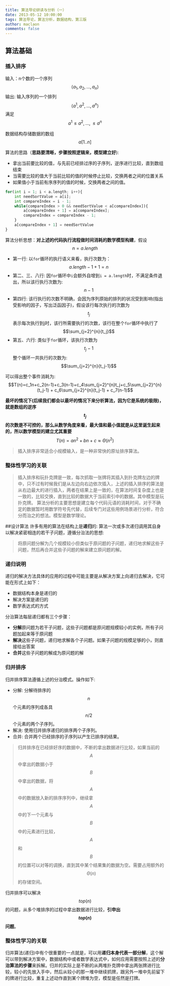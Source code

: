 ```yaml
---
title: 算法导论研读与分析（一）
date: 2013-05-12 10:00:00
tags: 算法导论，算法分析，数据结构，第三版
author: maclaon
comments: false
---
```

## 算法基础
### 插入排序
输入：n个数的一个序列
$$\langle a_1,a_2,...,a_n\rangle$$
输出: 输入序列的一个排列
$$\langle a^1,a^2,...,a^n\rangle$$
满足
$$a^1\leq a^2,...,\leq a^n$$
<!--more-->
数据结构存储数据的数组$$a[1..n]$$

算法的思路（**思路要清晰，步骤按照逻辑来，模型建立好**):
+ 拿出当前要比较的值，与先前已经排过序的子序列，逆序进行比较，直到数组结束
+ 当需要比较的值大于当前比较的值的时候停止比较，交换两者之间的位置关系
+ 如果值小于当前有序序列的值的时候，交换两者之间的值。

```python
for(int i = 1; i < a.length; i++){				
	int needSortValue = a[i];
	int compareIndex = i - 1;
	while(compareIndex > 0 && needSortValue < a[compareIndex]){
		a[compareIndex + 1] = a[compareIndex];
		compareIndex = compareIndex - 1;
	}
	a[compareIndex + 1] = needSortValue 
}
```
算法分析思想：**对上述的代码执行流程做时间消耗的数学模型构建**，假设$$n=a.length$$

+ 第一行: 以`for`循环的执行语义来看，执行次数为：$$a.length - 1 + 1 = n$$
+ 第二、三、八行: 因`for`循环中`i`会额外自增到`i = a.length`时，不满足条件退出，所以该行执行次数为: $$n-1$$
+ 第四行: 该行执行的次数不明确，会因为序列原始的排列的状况受到影响(指出受影响的因子，写出泛函因子)，假设该行每次执行的次数为$$t_j$$表示每次执行到j时，该行所需要执行的次数，该行在整个`for`循环中执行了$$\sum_{j=2}^{n}{t_j}$$
+ 第五、六行: 类似于`for`循环，该执行次数为$$t_j-1$$整个循环一共执行的次数为:$$\sum_{j=2}^{n}{t_j-1}$$

可以得出整个事件消耗为:
$$T(n)=c_1n+c_2(n-1)+c_3(n-1)+c_4\sum_{j=2}^{n}t_j+c_5\sum_{j=2}^{n}(t_j-1) + c_6\sum_{j=2}^{n}(t_j-1) + c_7(n-1)$$

**最坏的情况下(后续我们都会以最坏的情况下来分析算法，因为它是系统的极限)，就是数组的逆序$$t_j$$的次数是不可控的，那么从数学角度来看，最大值和最小值就是从这里诞生起来的，所以数学模型的建立尤其重要**
$$T(n)=an^2+bn+c\approx\Theta(n^2)$$

> 插入排序非常适合小规模输入，是一种非常快的原址排序算法。

### 整体性学习的关联
> 插入排序和玩扑克牌是一致，每次抓取一张牌将其插入到扑克牌左边的牌中，只不过有时候我们是从左边向右边依次插入，上述的插入排序的算法是从右边最大的进行插入，两者在结果上是一致的，在算法时间复杂度上也是一致的，比较交换，直到比较的数据大于当前索引中的数据。其中模型是玩扑克牌。
> 算法分析的主要思想是建立每个代码元语的消耗时间，对于不确定的数据暂时用数学符号先代替，后续专门对这些用例场景进行分析，符合分而治之的想法。模型是数学理论。


##设计算法
许多有用的算法在结构上是**递归**的: 算法一次或多次递归调用其自身以解决紧密相连的若干子问题，遵循分治法的思想:
> 将原问题分解为几个规模较小但类似于原问题的子问题，递归地求解这些子问题，然后再合并这些子问题的解来建立原问题的解。

### 递归说明
递归的解决方法具体的应用的过程中可能主要是从解决方案上向递归去解决，它可能在形式上如下：
+ 数据结构本身是递归的
+ 解决方案是递归的
+ 数学表达式的方式

分治算法每层递归都有三个步骤：
+ **分解**原问题为若干子问题，这些子问题都是原问题规模较小的实例，所有子问题加起来等于原问题
+ **解决**这些子问题，递归地求解各个子问题。如果子问题的规模足够的小，则直接给出答案
+ **合并**这些子问题的解成为原问题的解

### 归并排序
归并排序算法遵循上述的分治模式。操作如下:
+ 分解: 分解待排序的$$n$$个元素的序列成各具$$n/2$$个元素的两个子序列。
+ 解决: 使用归并排序递归的排序两个子序列。
+ 合并: 合并两个已经排序的子序列以产生已排序的结果。

>归并排序在已经排好序的数据中，不断的拿出数据进行比较，如果当前的$$A$$中拿出的数据小于$$B$$中拿出的数据，将$$A$$中的数据放入新的排序序列中，继续拿$$A$$中的下一个元素与$$B$$中的元素进行比较，$$A$$和$$B$$的位置可以对等的调换，直到其中某个结果集的数据为空。需要占用额外的$$\Theta(n)$$的存储空间。

归并排序可以解决$$top(n)$$的问题，从多个堆排序的过程中拿出数据进行比较，**引申出$$top(n)$$问题**。

### 整体性学习的关联
归并算法(递归)中有个很重要的一点就是，可以用**递归本身代表一部分解**，这个解可以带到解决方案中，数据结构中或者数学表达式中，如何应用需要按照上述的**分治算法的步骤**来拆解。归并的实际上是不断的从两堆扑克牌中拿出两张牌进行比较，较小的先放入手中，然后从较小的那一堆中继续抓牌，跟另外一堆中先前留下的牌进行比较，重复上述动作直到某个牌堆为空，模型是任然是打牌。